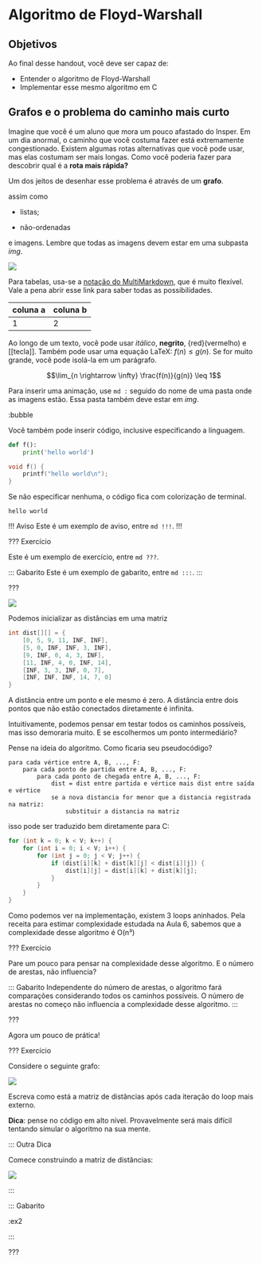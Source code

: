 Algoritmo de Floyd-Warshall
======

Objetivos
---------

Ao final desse handout, você deve ser capaz de:

- Entender o algoritmo de Floyd-Warshall
- Implementar esse mesmo algoritmo em C

Grafos e o problema do caminho mais curto
----------

Imagine que você é um aluno que mora um pouco afastado do Insper. Em um dia anormal, o caminho que você costuma fazer está extremamente congestionado. Existem algumas rotas alternativas que você pode usar, mas elas costumam ser mais longas. Como você poderia fazer para descobrir qual é a **rota mais rápida?**

Um dos jeitos de desenhar esse problema é através de um **grafo**.

assim como

* listas;

* não-ordenadas

e imagens. Lembre que todas as imagens devem estar em uma subpasta *img*.

![](logo.png)

Para tabelas, usa-se a [notação do
MultiMarkdown](https://fletcher.github.io/MultiMarkdown-6/syntax/tables.html),
que é muito flexível. Vale a pena abrir esse link para saber todas as
possibilidades.

| coluna a | coluna b |
|----------|----------|
| 1        | 2        |

Ao longo de um texto, você pode usar *itálico*, **negrito**, {red}(vermelho) e
[[tecla]]. Também pode usar uma equação LaTeX: $f(n) \leq g(n)$. Se for muito
grande, você pode isolá-la em um parágrafo.

$$\lim_{n \rightarrow \infty} \frac{f(n)}{g(n)} \leq 1$$

Para inserir uma animação, use `md :` seguido do nome de uma pasta onde as
imagens estão. Essa pasta também deve estar em *img*.

:bubble

Você também pode inserir código, inclusive especificando a linguagem.

``` py
def f():
    print('hello world')
```

``` c
void f() {
    printf("hello world\n");
}
```

Se não especificar nenhuma, o código fica com colorização de terminal.

```
hello world
```


!!! Aviso
Este é um exemplo de aviso, entre `md !!!`.
!!!


??? Exercício

Este é um exemplo de exercício, entre `md ???`.

::: Gabarito
Este é um exemplo de gabarito, entre `md :::`.
:::

???


![](graph.png)

Podemos inicializar as distâncias em uma matriz
``` c
int dist[][] = {
    [0, 5, 9, 11, INF, INF],
    [5, 0, INF, INF, 3, INF],
    [9, INF, 0, 4, 3, INF],
    [11, INF, 4, 0, INF, 14], 
    [INF, 3, 3, INF, 0, 7], 
    [INF, INF, INF, 14, 7, 0]
}
```

A distância entre um ponto e ele mesmo é zero. A distância entre dois pontos que não estão conectados diretamente é infinita.


Intuitivamente, podemos pensar em testar todos os caminhos possíveis, mas isso demoraria muito. E se escolhermos um ponto intermediário?


Pense na ideia do algoritmo. Como ficaria seu pseudocódigo?

``` pseudocodigo
para cada vértice entre A, B, ..., F:
    para cada ponto de partida entre A, B, ..., F:
        para cada ponto de chegada entre A, B, ..., F:
            dist = dist entre partida e vértice mais dist entre saída e vértice
            se a nova distancia for menor que a distancia registrada na matriz:
                substituir a distancia na matriz
```

isso pode ser traduzido bem diretamente para C:
``` c
for (int k = 0; k < V; k++) {
    for (int i = 0; i < V; i++) {
        for (int j = 0; j < V; j++) {
            if (dist[i][k] + dist[k][j] < dist[i][j]) {
                dist[i][j] = dist[i][k] + dist[k][j];
            }
        }
    }
}
```

Como podemos ver na implementação, existem 3 loops aninhados. Pela receita para estimar complexidade estudada na Aula 6, sabemos que a complexidade desse algoritmo é O(n³)

??? Exercício

Pare um pouco para pensar na complexidade desse algoritmo. E o número de arestas, não influencia?

::: Gabarito
Independente do número de arestas, o algoritmo fará comparações considerando todos os caminhos possíveis. O número de arestas no começo não influencia a complexidade desse algoritmo.
:::

???

Agora um pouco de prática!

??? Exercício

Considere o seguinte grafo:

![](graph2.png)

Escreva como está a matriz de distâncias após cada iteração do loop mais externo.

**Dica**: pense no código em alto nível. Provavelmente será mais difícil tentando simular o algoritmo na sua mente.

::: Outra Dica

Comece construindo a matriz de distâncias:

![](ex2_0.drawio.png)

:::

::: Gabarito

:ex2

:::

???
